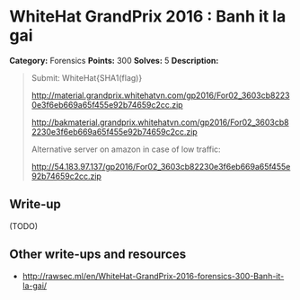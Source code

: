 # WhiteHat GrandPrix 2016 : Banh it la gai

**Category:** Forensics
**Points:** 300
**Solves:** 5
**Description:**

> Submit: WhiteHat{SHA1(flag)}
> 
> http://material.grandprix.whitehatvn.com/gp2016/For02_3603cb82230e3f6eb669a65f455e92b74659c2cc.zip
> 
> http://bakmaterial.grandprix.whitehatvn.com/gp2016/For02_3603cb82230e3f6eb669a65f455e92b74659c2cc.zip
> 
> Alternative server on amazon in case of low traffic:
> 
> http://54.183.97.137/gp2016/For02_3603cb82230e3f6eb669a65f455e92b74659c2cc.zip

## Write-up

(TODO)

## Other write-ups and resources

* http://rawsec.ml/en/WhiteHat-GrandPrix-2016-forensics-300-Banh-it-la-gai/

